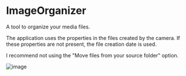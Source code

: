 # ImageOrganizer

A tool to organize your media files.

The application uses the properties in the files created by the camera. If these properties are not present, the file creation date is used.

I recommend not using the "Move files from your source folder" option.

![image](https://user-images.githubusercontent.com/112814388/200192015-b9749cbe-cf6f-4b62-83b9-141ac57a3824.png)


